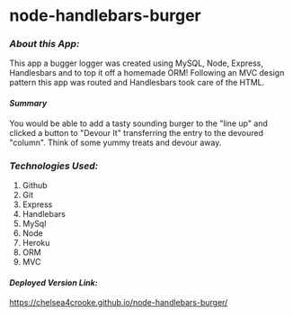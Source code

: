 # node-handlebars-burger

### ***About this App:***

This app a bugger logger was created using MySQL, Node, Express, Handlesbars and to top it off a homemade ORM! Following an MVC design pattern this app was routed and Handlesbars took care of the HTML. 

#### ***Summary***

You would be able to add a tasty sounding burger to the "line up" and clicked a button to "Devour It" transferring the entry to the devoured "column". Think of some yummy treats and devour away. 

### ***Technologies Used:***
 1. Github
 2. Git
 3. Express
 4. Handlebars
 5. MySql
 6. Node
 7. Heroku
 8. ORM
 9. MVC


#### ***Deployed Version Link:***

https://chelsea4crooke.github.io/node-handlebars-burger/